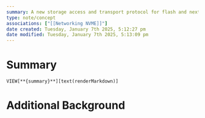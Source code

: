```yaml
---
summary: A new storage access and transport protocol for flash and next-gen SSDs that delivers the highest throughput and fastest response times yet.
type: note/concept
associations: ["[[Networking NVME]]"]
date created: Tuesday, January 7th 2025, 5:12:27 pm
date modified: Tuesday, January 7th 2025, 5:13:09 pm
---
```

# Summary
`VIEW[**{summary}**][text(renderMarkdown)]`

# Additional Background